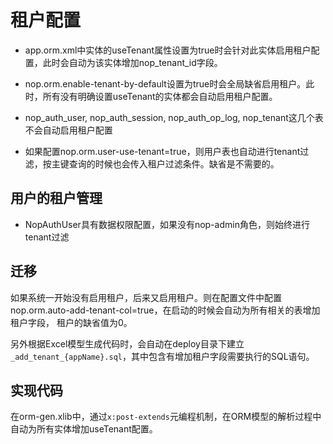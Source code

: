 # 租户配置

* app.orm.xml中实体的useTenant属性设置为true时会针对此实体启用租户配置，此时会自动为该实体增加nop_tenant_id字段。

* nop.orm.enable-tenant-by-default设置为true时会全局缺省启用租户。此时，所有没有明确设置useTenant的实体都会自动启用租户配置。

* nop_auth_user, nop_auth_session, nop_auth_op_log, nop_tenant这几个表不会自动启用租户配置

* 如果配置nop.orm.user-use-tenant=true，则用户表也自动进行tenant过滤，按主键查询的时候也会传入租户过滤条件。缺省是不需要的。

## 用户的租户管理

* NopAuthUser具有数据权限配置，如果没有nop-admin角色，则始终进行tenant过滤

## 迁移

如果系统一开始没有启用租户，后来又启用租户。则在配置文件中配置nop.orm.auto-add-tenant-col=true，在启动的时候会自动为所有相关的表增加租户字段，
租户的缺省值为0。

另外根据Excel模型生成代码时，会自动在deploy目录下建立 `_add_tenant_{appName}.sql`，其中包含有增加租户字段需要执行的SQL语句。

## 实现代码

在orm-gen.xlib中，通过`x:post-extends`元编程机制，在ORM模型的解析过程中自动为所有实体增加useTenant配置。

